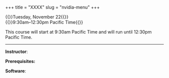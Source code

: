+++
title = "XXXX"
slug = "nvidia-menu"
+++

{{<cor>}}Tuesday, November 22{{</cor>}}\
{{<cgr>}}9:30am–12:30pm Pacific Time{{</cgr>}}

This course will start at 9:30am Pacific Time and will run until 12:30pm Pacific Time.

<!-- Course materials will be added here shortly before the start of the course. -->

---


**Instructor**:

**Prerequisites:**

**Software**:
